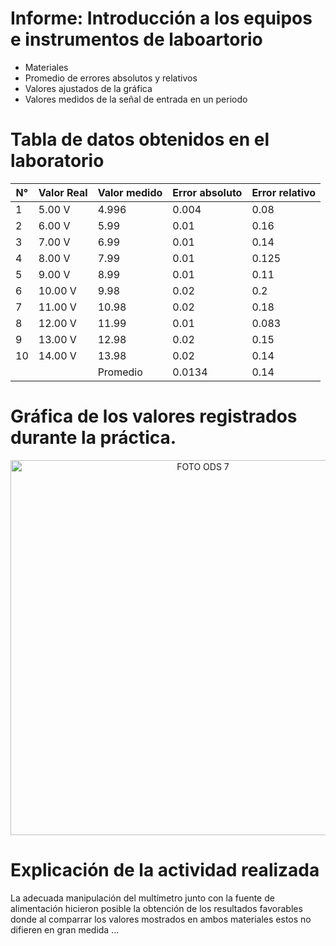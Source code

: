 # Informe: Introducción a los equipos e instrumentos de laboartorio
                
*  Materiales
*  Promedio de errores absolutos y relativos
*  Valores ajustados de la gráfica
*  Valores medidos de la señal de entrada en un periodo

  
  # Tabla de datos obtenidos en el laboratorio
  
| N°  | Valor Real | Valor medido | Error absoluto  | Error relativo
| -------------- | ----------------- |--------------- | ---------------- | ------------- |
| 1  | 5.00 V  | 4.996 | 0.004 | 0.08  |
| 2  | 6.00 V  | 5.99  | 0.01 | 0.16 |
| 3  | 7.00 V  | 6.99  | 0.01| 0.14  |
| 4  | 8.00 V  | 7.99  | 0.01  | 0.125  |
| 5 | 9.00 V  | 8.99  |  0.01 | 0.11 |
| 6  | 10.00 V  | 9.98  | 0.02  | 0.2  |
| 7 | 11.00 V  | 10.98   | 0.02 |   0.18|
| 8  | 12.00 V  | 11.99  | 0.01  | 0.083  |
|9 | 13.00 V | 12.98  | 0.02  | 0.15 |
| 10 | 14.00 V   | 13.98 |  0.02 | 0.14 |
|   | |Promedio | 0.0134  | 0.14  |

# Gráfica de los valores registrados durante la práctica. 


<p align="center">
  <img src="https://i.postimg.cc/1Xw9hZV0/Imagen12.png" alt="FOTO ODS 7" width="600px" />
</p>

# Explicación de la actividad realizada

 La adecuada manipulación del multímetro junto con la fuente de alimentación hicieron posible la obtención de los resultados favorables donde al comparrar los valores mostrados en ambos materiales estos no difieren en gran medida ... 
